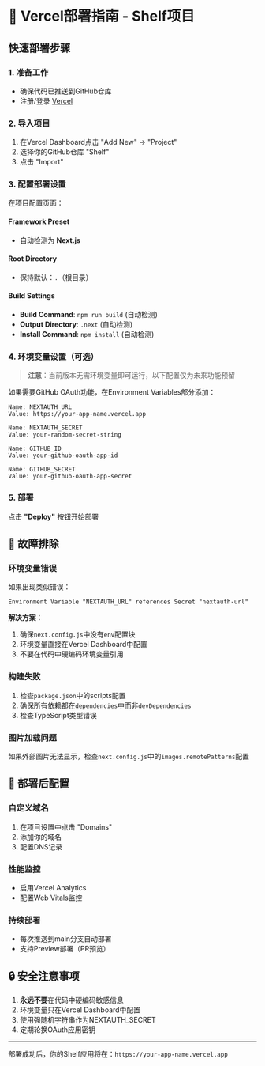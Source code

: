 # 🚀 Vercel部署指南 - Shelf项目

## 快速部署步骤

### 1. 准备工作
- 确保代码已推送到GitHub仓库
- 注册/登录 [Vercel](https://vercel.com)

### 2. 导入项目
1. 在Vercel Dashboard点击 "Add New" → "Project"
2. 选择你的GitHub仓库 "Shelf"
3. 点击 "Import"

### 3. 配置部署设置
在项目配置页面：

#### Framework Preset
- 自动检测为 **Next.js**

#### Root Directory
- 保持默认：`.`（根目录）

#### Build Settings
- **Build Command**: `npm run build` (自动检测)
- **Output Directory**: `.next` (自动检测)
- **Install Command**: `npm install` (自动检测)

### 4. 环境变量设置（可选）
> **注意**：当前版本无需环境变量即可运行，以下配置仅为未来功能预留

如果需要GitHub OAuth功能，在Environment Variables部分添加：

```
Name: NEXTAUTH_URL
Value: https://your-app-name.vercel.app

Name: NEXTAUTH_SECRET  
Value: your-random-secret-string

Name: GITHUB_ID
Value: your-github-oauth-app-id

Name: GITHUB_SECRET
Value: your-github-oauth-app-secret
```

### 5. 部署
点击 **"Deploy"** 按钮开始部署

## 🔧 故障排除

### 环境变量错误
如果出现类似错误：
```
Environment Variable "NEXTAUTH_URL" references Secret "nextauth-url"
```

**解决方案**：
1. 确保`next.config.js`中没有`env`配置块
2. 环境变量直接在Vercel Dashboard中配置
3. 不要在代码中硬编码环境变量引用

### 构建失败
1. 检查`package.json`中的scripts配置
2. 确保所有依赖都在`dependencies`中而非`devDependencies`
3. 检查TypeScript类型错误

### 图片加载问题
如果外部图片无法显示，检查`next.config.js`中的`images.remotePatterns`配置

## 📝 部署后配置

### 自定义域名
1. 在项目设置中点击 "Domains"
2. 添加你的域名
3. 配置DNS记录

### 性能监控
- 启用Vercel Analytics
- 配置Web Vitals监控

### 持续部署
- 每次推送到main分支自动部署
- 支持Preview部署（PR预览）

## 🔒 安全注意事项

1. **永远不要**在代码中硬编码敏感信息
2. 环境变量只在Vercel Dashboard中配置
3. 使用强随机字符串作为NEXTAUTH_SECRET
4. 定期轮换OAuth应用密钥

---

部署成功后，你的Shelf应用将在：`https://your-app-name.vercel.app`